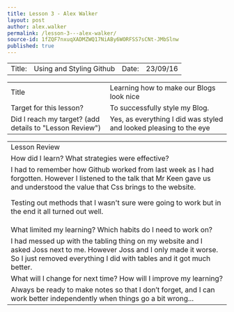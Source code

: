 ```yaml
---
title: Lesson 3 - Alex Walker
layout: post
author: alex.walker
permalink: /lesson-3---alex-walker/
source-id: 1fZQF7nxuqXADMZWQ17NiABy6WORFSS7sCNt-JMbSlnw
published: true
---
```

<table>
  <tr>
    <td>Title:  </td>
    <td>Using and Styling Github</td>
    <td> Date:  </td>
    <td>23/09/16</td>
  </tr>
</table>


<table>
  <tr>
    <td>Title</td>
    <td>Learning how to make our Blogs look nice</td>
  </tr>
  <tr>
    <td>Target for this lesson?</td>
    <td>To successfully style my Blog.</td>
  </tr>
  <tr>
    <td>Did I reach my target? 
(add details to "Lesson Review")</td>
    <td>Yes, as everything I did was styled and looked pleasing to the eye</td>
  </tr>
</table>


<table>
  <tr>
    <td>Lesson Review</td>
  </tr>
  <tr>
    <td>How did I learn? What strategies were effective? </td>
  </tr>
  <tr>
    <td>I had to remember how Github worked from last week as I had forgotten. However I listened to the talk that Mr Keen gave us and understood the value that Css brings to the website.

Testing out methods that I wasn't sure were going to work but in the end it all turned out well.</td>
  </tr>
  <tr>
    <td>What limited my learning? Which habits do I need to work on? </td>
  </tr>
  <tr>
    <td>I had messed up with the tabling thing on my website and I asked Joss next to me. However Joss and I only made it worse. So I just removed everything I did with tables and it got much better.</td>
  </tr>
  <tr>
    <td>What will I change for next time? How will I improve my learning?</td>
  </tr>
  <tr>
    <td>Always be ready to make notes so that I don’t forget, and I can work better independently when things go a bit wrong...</td>
  </tr>
</table>


